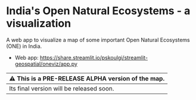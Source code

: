 # India's Open Natural Ecosystems - a visualization

A web app to visualize a map of some important Open Natural Ecosystems (ONE) in India.

- Web app: <https://share.streamlit.io/pskoulgi/streamlit-geospatial/oneviz/app.py>

| :warning: This is a PRE-RELEASE ALPHA version of the map. |
|:---------------------------|
| Its final version will be released soon.      |
